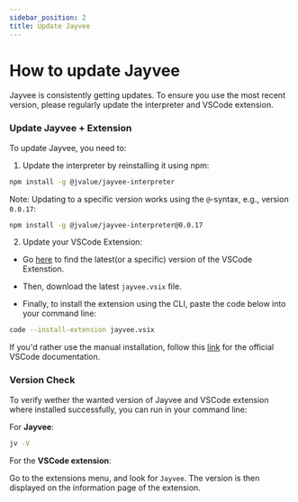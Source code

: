 ```yaml
---
sidebar_position: 2
title: Update Jayvee
---
```


# How to update Jayvee

Jayvee is consistently getting updates. To ensure you use the most recent version, please regularly update the interpreter and VSCode extension.

### Update Jayvee + Extension

To update Jayvee, you need to:

1. Update the interpreter by reinstalling it using npm:

```bash
npm install -g @jvalue/jayvee-interpreter
```

Note: Updating to a specific version works using the `@`-syntax, e.g., version `0.0.17`:

```bash
npm install -g @jvalue/jayvee-interpreter@0.0.17
```

2. Update your VSCode Extension:

- Go [here](https://github.com/jvalue/jayvee/releases/latest) to find the latest(or a specific) version of the VSCode Extenstion.

- Then, download the latest `jayvee.vsix` file.

- Finally, to install the extension using the CLI, paste the code below into your command line:

```bash
code --install-extension jayvee.vsix
```

If you'd rather use the manual installation, follow this [link](https://code.visualstudio.com/docs/editor/extension-marketplace#_install-from-a-vsix) for the official VSCode documentation.

### Version Check

To verify wether the wanted version of Jayvee and VSCode extension where installed successfully, you can run in your command line:

For **Jayvee**:

```bash
jv -V
```

For the **VSCode extension**:

Go to the extensions menu, and look for `Jayvee`. The version is then displayed on the information page of the extension.
